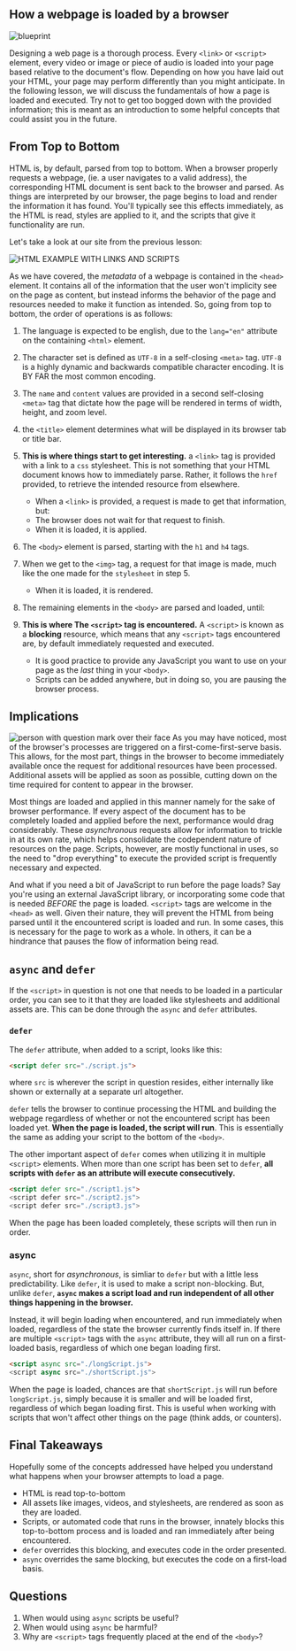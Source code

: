 ## How a webpage is loaded by a browser
![blueprint](https://res.cloudinary.com/btvca/image/upload/v1601924324/architecture-1857175_1280_qv4kbl.jpg)

Designing a web page is a thorough process. Every `<link>` or `<script>` element, every video or image or piece of audio is loaded into your page based relative to the document's flow. Depending on how you have laid out your HTML, your page may perform differently than you might anticipate. In the following lesson, we will discuss the fundamentals of how a page is loaded and executed. Try not to get too bogged down with the provided information; this is meant as an introduction to some helpful concepts that could assist you in the future.

## From Top to Bottom
HTML is, by default, parsed from top to bottom. When a browser properly requests a webpage, (ie. a user navigates to a valid address), the corresponding HTML document is sent back to the browser and parsed. As things are interpreted by our browser, the page begins to load and render the information it has found. You'll typically see this effects immediately, as the HTML is read, styles are applied to it, and the scripts that give it functionality are run. 

Let's take a look at our site from the previous lesson:

![HTML EXAMPLE WITH LINKS AND SCRIPTS](https://res.cloudinary.com/btvca/image/upload/v1601929002/html_example_with_link_u7h2qv.png)

As we have covered, the *metadata* of a webpage is contained in the `<head>` element. It contains all of the information that the user won't implicity see on the page as content, but instead informs the behavior of the page and resources needed to make it function as intended. So, going from top to bottom, the order of operations is as follows:

1) The language is expected to be english, due to the `lang="en"` attribute on the containing `<html>` element. 

2) The character set is defined as `UTF-8` in a self-closing `<meta>` tag. `UTF-8` is a highly dynamic and backwards compatible character encoding. It is BY FAR the most common encoding.

3) The `name` and `content` values are provided in a second self-closing `<meta>` tag that dictate how the page will be rendered in terms of width, height, and zoom level.

4) the `<title>` element determines what will be displayed in its browser tab or title bar.

5) **This is where things start to get interesting.** a `<link>` tag is provided with a link to a `css` stylesheet. This is not something that your HTML document knows how to immediately parse. Rather, it follows the `href` provided, to retrieve the intended resource from elsewhere.
    - When a `<link>` is provided, a request is made to get that information, but:
    - The browser does not wait for that request to finish.
    - When it is loaded, it is applied. 

6) The `<body>` element is parsed, starting with the `h1` and `h4` tags.

7) When we get to the `<img>` tag, a request for that image is made, much like the one made for the `stylesheet` in step 5. 
    - When it is loaded, it is rendered.

8) The remaining elements in the `<body>` are parsed and loaded, until:

9) **This is where The `<script>` tag is encountered.** A `<script>` is known as a **blocking** resource, which means that any `<script>` tags encountered are, by default immediately requested and executed. 
    - It is good practice to provide any JavaScript you want to use on your page as the *last* thing in your `<body>`.
    - Scripts can be added anywhere, but in doing so, you are pausing the browser process.


## Implications
![person with question mark over their face](https://res.cloudinary.com/btvca/image/upload/v1601995612/question-2736480_1280_ehfg5n.jpg)
As you may have noticed, most of the browser's processes are triggered on a first-come-first-serve basis. This allows, for the most part, things in the browser to become immediately available once the request for additional resources have been processed. Additional assets will be applied as soon as possible, cutting down on the time required for content to appear in the browser.

Most things are loaded and applied in this manner namely for the sake of browser performance. If every aspect of the document has to be completely loaded and applied before the next, performance would drag considerably. These *asynchronous* requests allow for information to trickle in at its own rate, which helps consolidate the codependent nature of resources on the page. Scripts, however, are mostly functional in uses, so the need to "drop everything" to execute the provided script is frequently necessary and expected.

And what if you need a bit of JavaScript to run before the page loads? Say you're using an external JavaScript library, or incorporating some code that is needed *BEFORE* the page is loaded. `<script>` tags are welcome in the `<head>` as well. Given their nature, they will prevent the HTML from being parsed until it the encountered script is loaded and run. In some cases, this is necessary for the page to work as a whole. In others, it can be a hindrance that pauses the flow of information being read.

## `async` and `defer`
If the `<script>` in question is not one that needs to be loaded in a particular order, you can see to it that they are loaded like stylesheets and additional assets are. This can be done through the `async` and `defer` attributes.

### `defer`
The `defer` attribute, when added to a script, looks like this:

```html
<script defer src="./script.js">
```
where `src` is wherever the script in question resides, either internally like shown or externally at a separate url altogether.

`defer` tells the browser to continue processing the HTML and building the webpage regardless of whether or not the encountered script has been loaded yet. **When the page is loaded, the script will run**. This is essentially the same as adding your script to the bottom of the `<body>`. 

The other important aspect of `defer` comes when utilizing it in multiple `<script>` elements. When more than one script has been set to `defer`, **all scripts with `defer` as an attribute will execute consecutively.**

```html
<script defer src="./script1.js">
<script defer src="./script2.js">
<script defer src="./script3.js">
```

When the page has been loaded completely, these scripts will then run in order.

### async 
`async`, short for *asynchronous*, is simliar to `defer` but with a little less predictability. Like `defer`, it is used to make a script non-blocking. But, unlike `defer`, **`async` makes a script load and run independent of all other things happening in the browser.**

Instead, it will begin loading when encountered, and run immediately when loaded, regardless of the state the browser currently finds itself in. If there are multiple `<script>` tags with the `async` attribute, they will all run on a first-loaded basis, regardless of which one began loading first.

```html
<script async src="./longScript.js">
<script async src="./shortScript.js">
```
When the page is loaded, chances are that `shortScript.js` will run before `longScript.js`, simply because it is smaller and will be loaded first, regardless of which began loading first. This is useful when working with scripts that won't affect other things on the page (think adds, or counters).

## Final Takeaways
Hopefully some of the concepts addressed have helped you understand what happens when your browser attempts to load a page. 

- HTML is read top-to-bottom
- All assets like images, videos, and stylesheets, are rendered as soon as they are loaded.
- Scripts, or automated code that runs in the browser, innately blocks this top-to-bottom process and is loaded and ran immediately after being encountered.
- `defer` overrides this blocking, and executes code in the order presented.
- `async` overrides the same blocking, but executes the code on a first-load basis.

## Questions
1) When would using `async` scripts be useful?
2) When would using `async` be harmful?
3) Why are `<script>` tags frequently placed at the end of the `<body>`?